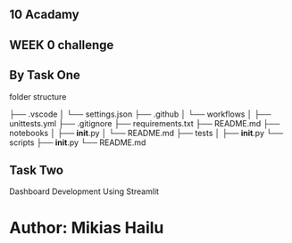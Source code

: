 ## 10 Acadamy  

## WEEK 0 challenge

## By Task One

folder structure 

├── .vscode
│ └── settings.json
├── .github
│ └── workflows
│ ├── unittests.yml
├── .gitignore
├── requirements.txt
├── README.md
├── notebooks
│ ├── __init__.py
│ └── README.md
├── tests
│ ├── __init__.py
└── scripts
├── __init__.py
└── README.md

## Task Two

Dashboard Development Using Streamlit

# Author: Mikias Hailu
